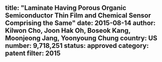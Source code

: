 title: "Laminate Having Porous Organic Semiconductor Thin Film and Chemical Sensor Comprising the Same"
date: 2015-08-14
author: Kilwon Cho, Joon Hak Oh, Boseok Kang, Moonjeong Jang, Yoonyoung Chung
country: US
number: 9,718,251
status: approved
category: patent
filter: 2015
---